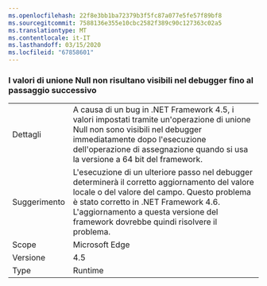 ```yaml
---
ms.openlocfilehash: 22f8e3bb1ba72379b3f5fc87a077e5fe57f89bf8
ms.sourcegitcommit: 7588136e355e10cbc2582f389c90c127363c02a5
ms.translationtype: MT
ms.contentlocale: it-IT
ms.lasthandoff: 03/15/2020
ms.locfileid: "67858601"
---
```

### <a name="null-coalescer-values-are-not-visible-in-debugger-until-one-step-later"></a>I valori di unione Null non risultano visibili nel debugger fino al passaggio successivo

|   |   |
|---|---|
|Dettagli|A causa di un bug in .NET Framework 4.5, i valori impostati tramite un'operazione di unione Null non sono visibili nel debugger immediatamente dopo l'esecuzione dell'operazione di assegnazione quando si usa la versione a 64 bit del framework.|
|Suggerimento|L'esecuzione di un ulteriore passo nel debugger determinerà il corretto aggiornamento del valore locale o del valore del campo. Questo problema è stato corretto in .NET Framework 4.6. L'aggiornamento a questa versione del framework dovrebbe quindi risolvere il problema.|
|Scope|Microsoft Edge|
|Versione|4.5|
|Type|Runtime|
